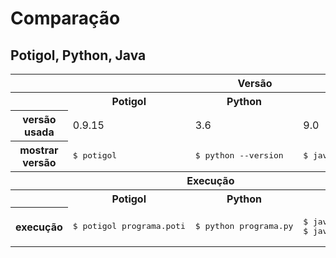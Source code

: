 # Comparação

## Potigol, Python, Java

<table>
<tr><th colspan="5">Versão</th></tr>
<tr><th></th><th>Potigol</th><th>Python</th><th>Java</th><th>Scala</th></tr>
<tr><th>versão usada</th>
<td>0.9.15</td><td>3.6</td><td>9.0</td></tr>
<tr><th>mostrar versão</th>
<td><pre>$ potigol</pre></td>
<td><pre>$ python --version</pre></td>
<td><pre>$ java -version</pre></td>
<td><pre>$ scala -version</pre></td>
</tr>

<tr><th colspan="4">Execução</th></tr>
<tr><th></th><th>Potigol</th><th>Python</th><th>Java</th></tr>
<tr><th>execução</th>
<td><pre>$ potigol programa.poti</pre></td>
<td><pre>$ python programa.py</pre></td>
<td><pre>$ javac Programa.java
$ java Programa</pre></td></tr>
</table>
